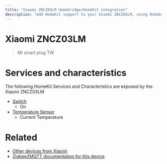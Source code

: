 ```yaml
---
title: "Xiaomi ZNCZ03LM Homebridge/HomeKit integration"
description: "Add HomeKit support to your Xiaomi ZNCZ03LM, using Homebridge, Zigbee2MQTT and homebridge-z2m."
---
```

<!---
This file has been GENERATED using src/docgen/docgen.ts
DO NOT EDIT THIS FILE MANUALLY!
-->
# Xiaomi ZNCZ03LM
> Mi smart plug TW


# Services and characteristics
The following HomeKit Services and Characteristics are exposed by
the Xiaomi ZNCZ03LM

* [Switch](../../switch.md)
  * On
* [Temperature Sensor](../../sensors.md)
  * Current Temperature


# Related
* [Other devices from Xiaomi](../index.md#xiaomi)
* [Zigbee2MQTT documentation for this device](https://www.zigbee2mqtt.io/devices/ZNCZ03LM.html)